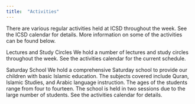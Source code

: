 ```yaml
---
title:  "Activities"
---
```


There are various regular activities held at ICSD throughout the week. See the ICSD calendar for details. More information on some of the activities can be found below.

Lectures and Study Circles
We hold a number of lectures and study circles throughout the week. See the activities calendar for the current schedule.

Saturday School
We hold a comprehensive Saturday school to provide our children with basic Islamic education. The subjects covered include Quran, Islamic Studies, and Arabic language instruction. The ages of the students range from four to fourteen. The school is held in two sessions due to the large number of students. See the activities calendar for details.
